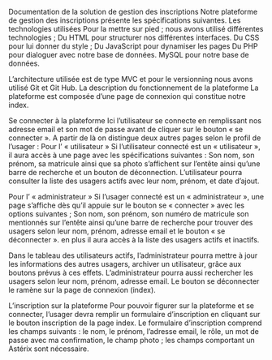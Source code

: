 Documentation de la solution de gestion des inscriptions
Notre plateforme de gestion des inscriptions présente les spécifications suivantes.
Les technologies utilisées
Pour la mettre sur pied ; nous avons utilisé différentes technologies ;
Du HTML pour structurer nos différentes interfaces.
Du CSS pour lui donner du style ;
Du JavaScript pour dynamiser les pages
Du PHP pour dialoguer avec notre base de données.
MySQL  pour notre base de données.

L’architecture utilisée est de type MVC et pour le versionning nous avons utilisé Git et Git Hub.
La description du fonctionnement de la plateforme
La plateforme est composée d’une page de connexion qui constitue notre index.

Se connecter à la plateforme
Ici l’utilisateur se connecte en remplissant nos adresse email et son mot de passe avant de cliquer sur le bouton « se connecter ». A partir de là on distingue deux autres pages selon le profil de l’usager :
Pour l’ « utilisateur »
Si l’utilisateur connecté est un « utilisateur », il aura accès à une page avec les spécifications suivantes :
Son nom, son prénom, sa matricule ainsi que sa photo s’affichent sur l’entête ainsi qu’une barre de recherche et un bouton de déconnection. L’utilisateur pourra consulter la liste des usagers actifs avec leur nom, prénom, et date d’ajout.


Pour l’ « administrateur »
Si l’usager connecté est un « administrateur », une page s’affiche dès qu’il appuie sur le bouton se « connecter » avec les options suivantes ;
Son nom, son prénom, son numéro de matricule son mentionnés sur l’entête ainsi qu’une barre de recherche pour trouver des usagers selon leur nom, prénom, adresse email et le bouton « se déconnecter ». en plus il aura accès à la liste des usagers actifs et inactifs.

Dans le tableau des utilisateurs actifs, l’administrateur pourra mettre à jour  les informations des autres usagers, archiver un utilisateur, grâce aux boutons prévus à ces effets.
L’administrateur pourra aussi rechercher les usagers selon leur nom, prénom, adresse email. 
Le bouton se déconnecter le ramène sur la page de connexion (index).

L’inscription sur la plateforme
Pour pouvoir figurer sur la plateforme et se connecter, l’usager devra remplir un formulaire d’inscription en cliquant sur le bouton inscription de la page index.
Le formulaire d’inscription comprend les champs suivants : le nom, le prénom, l’adresse email, le rôle, un mot de passe avec ma confirmation, le champ photo ; les champs comportant un Astérix sont  nécessaire.
